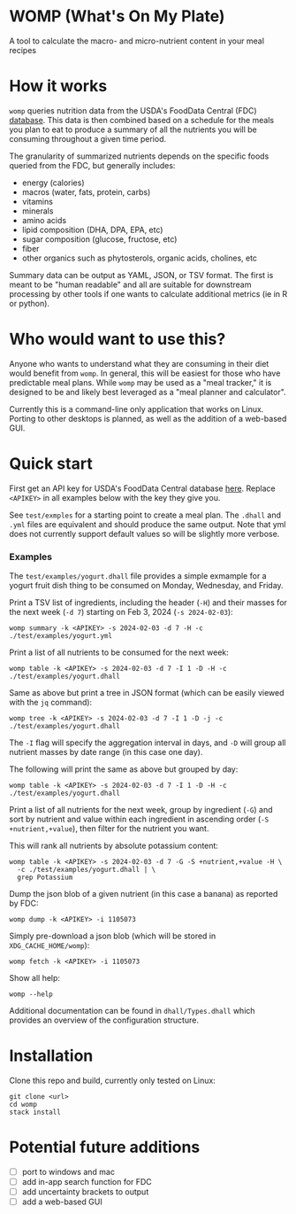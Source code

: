 # WOMP (What's On My Plate)

A tool to calculate the macro- and micro-nutrient content in your meal recipes

# How it works

`womp` queries nutrition data from the USDA's FoodData Central (FDC)
[database](https://fdc.nal.usda.gov/). This data is then combined based on a
schedule for the meals you plan to eat to produce a summary of all the nutrients
you will be consuming throughout a given time period.

The granularity of summarized nutrients depends on the specific foods queried
from the FDC, but generally includes:

* energy (calories)
* macros (water, fats, protein, carbs)
* vitamins
* minerals
* amino acids
* lipid composition (DHA, DPA, EPA, etc)
* sugar composition (glucose, fructose, etc)
* fiber
* other organics such as phytosterols, organic acids, cholines, etc

Summary data can be output as YAML, JSON, or TSV format. The first is meant to
be "human readable" and all are suitable for downstream processing by other
tools if one wants to calculate additional metrics (ie in R or python).

# Who would want to use this?

Anyone who wants to understand what they are consuming in their diet would
benefit from `womp`. In general, this will be easiest for those who have
predictable meal plans. While `womp` may be used as a "meal tracker," it is
designed to be and likely best leveraged as a "meal planner and calculator".

Currently this is a command-line only application that works on Linux. Porting
to other desktops is planned, as well as the addition of a web-based GUI.

# Quick start

First get an API key for USDA's FoodData Central database
[here](https://fdc.nal.usda.gov/api-key-signup.html). Replace `<APIKEY>` in
all examples below with the key they give you.

See `test/exmples` for a starting point to create a meal plan. The `.dhall`
and `.yml` files are equivalent and should produce the same output. Note that
yml does not currently support default values so will be slightly more verbose.


### Examples

The `test/examples/yogurt.dhall` file provides a simple exmample for a yogurt
fruit dish thing to be consumed on Monday, Wednesday, and Friday.

Print a TSV list of ingredients, including the header (`-H`) and their masses
for the next week (`-d 7`) starting on Feb 3, 2024 (`-s 2024-02-03`):

```
womp summary -k <APIKEY> -s 2024-02-03 -d 7 -H -c ./test/examples/yogurt.yml
```

Print a list of all nutrients to be consumed for the next week:

```
womp table -k <APIKEY> -s 2024-02-03 -d 7 -I 1 -D -H -c ./test/examples/yogurt.dhall
```

Same as above but print a tree in JSON format (which can be easily viewed with
the `jq` command):

```
womp tree -k <APIKEY> -s 2024-02-03 -d 7 -I 1 -D -j -c ./test/examples/yogurt.dhall
```

The `-I` flag will specify the aggregation interval in days, and `-D` will 
group all nutrient masses by date range (in this case one day).

The following will print the same as above but grouped by day:

```
womp table -k <APIKEY> -s 2024-02-03 -d 7 -I 1 -D -H -c ./test/examples/yogurt.dhall
```

Print a list of all nutrients for the next week, group by ingredient (`-G`)
and sort by nutrient and value within each ingredient in ascending order (`-S
+nutrient,+value`), then filter for the nutrient you want.

This will rank all nutrients by absolute potassium content:

```
womp table -k <APIKEY> -s 2024-02-03 -d 7 -G -S +nutrient,+value -H \
  -c ./test/examples/yogurt.dhall | \
  grep Potassium
```

Dump the json blob of a given nutrient (in this case a banana) as reported by
FDC:

```
womp dump -k <APIKEY> -i 1105073
```

Simply pre-download a json blob (which will be stored in `XDG_CACHE_HOME/womp`):

```
womp fetch -k <APIKEY> -i 1105073
```

Show all help:

```
womp --help
```

Additional documentation can be found in `dhall/Types.dhall` which provides
an overview of the configuration structure.

# Installation

Clone this repo and build, currently only tested on Linux:

```
git clone <url>
cd womp
stack install
```

# Potential future additions

* [ ] port to windows and mac
* [ ] add in-app search function for FDC
* [ ] add uncertainty brackets to output
* [ ] add a web-based GUI
